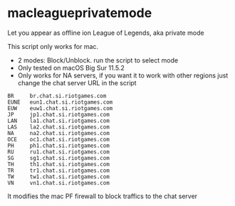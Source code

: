 # macleagueprivatemode
Let you appear as offline ion League of Legends, aka private mode

This script only works for mac. 
- 2 modes: Block/Unblock. run the script to select mode
- Only tested on macOS Big Sur 11.5.2
- Only works for NA servers, if you want it to work with other regions just change the chat server URL in the script

```
BR     br.chat.si.riotgames.com
EUNE   eun1.chat.si.riotgames.com
EUW    euw1.chat.si.riotgames.com
JP     jp1.chat.si.riotgames.com
LAN    la1.chat.si.riotgames.com
LAS    la2.chat.si.riotgames.com
NA     na2.chat.si.riotgames.com
OCE    oc1.chat.si.riotgames.com
PH     ph1.chat.si.riotgames.com
RU     ru1.chat.si.riotgames.com
SG     sg1.chat.si.riotgames.com
TH     th1.chat.si.riotgames.com
TR     tr1.chat.si.riotgames.com
TW     tw1.chat.si.riotgames.com
VN     vn1.chat.si.riotgames.com
```

It modifies the mac PF firewall to block traffics to the chat server
